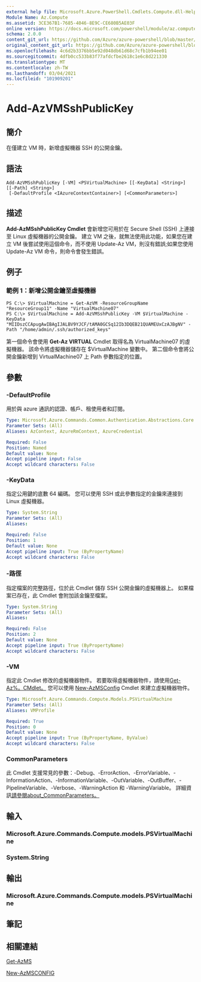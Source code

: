 ```yaml
---
external help file: Microsoft.Azure.PowerShell.Cmdlets.Compute.dll-Help.xml
Module Name: Az.Compute
ms.assetid: 3CE367B1-7685-4046-8E9C-CE680B5AE03F
online version: https://docs.microsoft.com/powershell/module/az.compute/add-azvmsshpublickey
schema: 2.0.0
content_git_url: https://github.com/Azure/azure-powershell/blob/master/src/Compute/Compute/help/Add-AzVMSshPublicKey.md
original_content_git_url: https://github.com/Azure/azure-powershell/blob/master/src/Compute/Compute/help/Add-AzVMSshPublicKey.md
ms.openlocfilehash: 4c6d2b3376bb5e92d048db61d68c7cfb1b94ee01
ms.sourcegitcommit: 4dfb0cc533b83f77afdcfbe2618c1e6c8d221330
ms.translationtype: MT
ms.contentlocale: zh-TW
ms.lasthandoff: 03/04/2021
ms.locfileid: "101909201"
---
```

# Add-AzVMSshPublicKey

## 簡介
在僅建立 VM 時，新增虛擬機器 SSH 的公開金鑰。

## 語法

```
Add-AzVMSshPublicKey [-VM] <PSVirtualMachine> [[-KeyData] <String>] [[-Path] <String>]
 [-DefaultProfile <IAzureContextContainer>] [<CommonParameters>]
```

## 描述
**Add-AzMSshPublicKey Cmdlet** 會新增您可用於在 Secure Shell (SSH) 上連接至 Linux 虛擬機器的公開金鑰。 建立 VM 之後，就無法使用此功能，如果您在建立 VM 後嘗試使用這個命令，而不使用 Update-Az VM，則沒有錯誤;如果您使用 Update-Az VM 命令，則命令會發生錯誤。

## 例子

### 範例 1：新增公開金鑰至虛擬機器
```
PS C:\> $VirtualMachine = Get-AzVM -ResourceGroupName "ResourceGroup11" -Name "VirtualMachine07"
PS C:\> $VirtualMachine = Add-AzVMSshPublicKey -VM $VirtualMachine -KeyData "MIIDszCCApugAwIBAgIJALBV9YJCF/tAMA0GCSq12Ib3DQEB21QUAMEUxCzAJBgNV" -Path "/home/admin/.ssh/authorized_keys"
```

第一個命令會使用 **Get-Az VIRTUAL** Cmdlet 取得名為 VirtualMachine07 的虛擬機器。
該命令將虛擬機器儲存在 $VirtualMachine 變數中。
第二個命令會將公開金鑰新增到 VirtualMachine07 上 Path 參數指定的位置。

## 參數

### -DefaultProfile
用於與 azure 通訊的認證、帳戶、租使用者和訂閱。

```yaml
Type: Microsoft.Azure.Commands.Common.Authentication.Abstractions.Core.IAzureContextContainer
Parameter Sets: (All)
Aliases: AzContext, AzureRmContext, AzureCredential

Required: False
Position: Named
Default value: None
Accept pipeline input: False
Accept wildcard characters: False
```

### -KeyData
指定公用鍵的底數 64 編碼。
您可以使用 SSH 或此參數指定的金鑰來連接到 Linux 虛擬機器。

```yaml
Type: System.String
Parameter Sets: (All)
Aliases:

Required: False
Position: 1
Default value: None
Accept pipeline input: True (ByPropertyName)
Accept wildcard characters: False
```

### -路徑
指定檔案的完整路徑，位於此 Cmdlet 儲存 SSH 公開金鑰的虛擬機器上。
如果檔案已存在，此 Cmdlet 會附加該金鑰至檔案。

```yaml
Type: System.String
Parameter Sets: (All)
Aliases:

Required: False
Position: 2
Default value: None
Accept pipeline input: True (ByPropertyName)
Accept wildcard characters: False
```

### -VM
指定此 Cmdlet 修改的虛擬機器物件。
若要取得虛擬機器物件，請使用[Get-Az%。CMdlet。](./Get-AzVM.md)
您可以使用 [New-AzMSConfig](./New-AzVMConfig.md) Cmdlet 來建立虛擬機器物件。

```yaml
Type: Microsoft.Azure.Commands.Compute.Models.PSVirtualMachine
Parameter Sets: (All)
Aliases: VMProfile

Required: True
Position: 0
Default value: None
Accept pipeline input: True (ByPropertyName, ByValue)
Accept wildcard characters: False
```

### CommonParameters
此 Cmdlet 支援常見的參數：-Debug、-ErrorAction、-ErrorVariable、-InformationAction、-InformationVariable、-OutVariable、-OutBuffer、-PipelineVariable、-Verbose、-WarningAction 和 -WarningVariable。 詳細資訊[請參閱about_CommonParameters。](http://go.microsoft.com/fwlink/?LinkID=113216)

## 輸入

### Microsoft.Azure.Commands.Compute.models.PSVirtualMachine

### System.String

## 輸出

### Microsoft.Azure.Commands.Compute.models.PSVirtualMachine

## 筆記

## 相關連結

[Get-AzMS](./Get-AzVM.md)

[New-AzMSCONFIG](./New-AzVMConfig.md)
